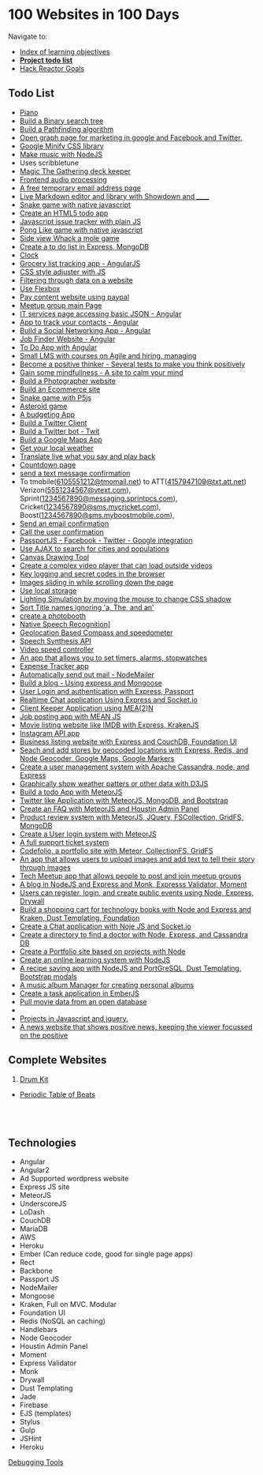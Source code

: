 100 Websites in 100 Days
========================

Navigate to:
* [Index of learning objectives](index.md)
* __[Project todo list](website-todo-list.md)__
* [Hack Reactor Goals](hr-goals.md)

Todo List
----------

* [Piano](http://www.html5piano.ilinov.eu/)
* [Build a Binary search tree](https://www.youtube.com/watch?v=ZNH0MuQ51m4)
* [Build a Pathfinding algorithm](https://www.youtube.com/watch?v=aKYlikFAV4k)
* [Open graph page for marketing in google and Facebook and Twitter.]()
* [Google Minify CSS library]()
* [Make music with NodeJS](https://www.youtube.com/watch?v=dIiwFzFvsmw)
 * Uses scribbletune
* [Magic The Gathering deck keeper](https://github.com/MagicTheGathering/mtg-sdk-javascript)
* [Frontend audio processing](https://davidwalsh.name/web-audio-api)
* [A free temporary email address page](https://temp-mail.org/en)
* [Live Markdown editor and library with Showdown and ____](http://showdownjs.github.io/demo/)
* [Snake game with native javascript](https://www.youtube.com/watch?v=uU5YPIvJ24Y)
* [Create an HTML5 todo app](https://www.eduonix.com/dashboard/Learn-HTML5-Mobile-Todo-App)
* [Javascript issue tracker with plain JS](https://www.youtube.com/watch?v=NYq9J-Eur9U)	
* [Pong Like game with native javascript](https://www.udemy.com/code-your-first-game/learn/v4/overview)
* [Side view Whack a mole game](https://www.youtube.com/watch?v=B4jGVBz7P9M&t=968s)
* [Create a to do list in Express, MongoDB](https://stackskills.com/courses/projects-using-expressjs/lectures/390526)
* [Clock](https://javascript30.com/account/access/593deae2168fa672793b9db5/view/e36b397132)
* [Grocery list tracking app - AngularJS](https://code.tutsplus.com/tutorials/creating-a-grocery-list-manager-using-angular-part-1-add-display-items--cms-28586)
* [CSS style adjuster with JS](https://javascript30.com/account/access/593deae2168fa672793b9db5/view/7d393d4398)
* [Filtering through data on a website](https://javascript30.com/account/access/593deae2168fa672793b9db5/view/3dabaeb847)
* [Use Flexbox](http://flexbox.io)
* [Pay content website using paypal]()
* [Meetup group main Page]()
* [IT services page accessing basic JSON - Angular](https://stackskills.com/courses/learn-angularjs-building-projects/lectures/257826)
* [App to track your contacts - Angular](https://stackskills.com/courses/learn-angularjs-building-projects/lectures/257851)
* [Build a Social Networking App - Angular](https://stackskills.com/courses/learn-angularjs-building-projects/lectures/257857)
* [Job Finder Website - Angular](https://stackskills.com/courses/learn-angularjs-building-projects/lectures/257878)
* [To Do App with Angular](https://www.eduonix.com/dashboard/learn-mean-stack-by-building-a-todo-app)
* [Small LMS with courses on Agile and hiring, managing]()
* [Become a positive thinker - Several tests to make you think positively]()
* [Gain some mindfullness - A site to calm your mind]()
* [Build a Photographer website]()
* [Build an Ecommerce site](https://www.eduonix.com/dashboard/Learn-How-to-Build-Ecommerce-Website-From-Scratch)
* [Snake game with P5js](https://www.youtube.com/watch?v=AaGK-fj-BAM)
* [Asteroid game](https://www.youtube.com/watch?v=tux1DQ4Sp3A)
* [A budgeting App]()
* [Build a Twitter Client]()
* [Build a Twitter bot - Twit](https://www.youtube.com/watch?v=s70-Vsud9Vk)
* [Build a Google Maps App]()
* [Get your local weather]()
* [Translate live what you say and play back](https://speechlogger.appspot.com/en/)
* [Countdown page]()
* [send a text message confirmation](https://www.digitaltrends.com/mobile/how-to-send-e-mail-to-sms-text/)
 * To tmobile(6105551212@tmomail.net) to ATT(4157947109@txt.att.net) Verizon(5551234567@vtext.com), Sprint(1234567890@messaging.sprintpcs.com), Cricket(1234567890@sms.mycricket.com), Boost(1234567890@sms.myboostmobile.com), 
* [Send an email confirmation]()
* [Call the user confirmation]()
* [PassportJS - Facebook - Twitter - Google integration](https://github.com/jaredhanson/passport)
* [Use AJAX to search for cities and populations](https://javascript30.com/account/access/593deae2168fa672793b9db5/view/52274a9855)
* [Canvas Drawing Tool](https://javascript30.com/account/access/593deae2168fa672793b9db5/view/8d28c22461)
* [Create a complex video player that can load outside videos](https://javascript30.com/account/access/593deae2168fa672793b9db5/view/25a2e75e68)
* [Key logging and secret codes in the browser](https://javascript30.com/account/access/593deae2168fa672793b9db5/view/8c9923be54)
* [Images sliding in while scrolling down the page](https://javascript30.com/account/access/593deae2168fa672793b9db5/view/6595d1f7b7)
* [Use local storage](https://javascript30.com/account/access/593deae2168fa672793b9db5/view/e3ba3f1664)
* [Lighting Simulation by moving the mouse to change CSS shadow](https://javascript30.com/account/access/593deae2168fa672793b9db5/view/a11ddf2e44)
* [Sort Title names ignoring 'a, The, and an'](https://javascript30.com/account/access/593deae2168fa672793b9db5/view/6e77c04184)
* [create a photobooth](https://javascript30.com/account/access/593deae2168fa672793b9db5/view/8e9a6bcf5d)
* [Native Speech Recognition](https://javascript30.com/account/access/593deae2168fa672793b9db5/view/ccec0bfef9)]
* [Geolocation Based Compass and speedometer](https://javascript30.com/account/access/593deae2168fa672793b9db5/view/b002df5963)
* [Speech Synthesis API](https://javascript30.com/account/access/593deae2168fa672793b9db5/view/aedc6b623b)
* [Video speed controller](https://javascript30.com/account/access/593deae2168fa672793b9db5/view/4326c27b6c)
* [An app that allows you to set timers, alarms, stopwatches](https://javascript30.com/account/access/593deae2168fa672793b9db5/view/3443096650)
* [Expense Tracker app](https://stackskills.com/courses/angularjs-tutorial/lectures/222900)
* [Automatically send out mail - NodeMailer](https://stackskills.com/courses/projects-using-expressjs/lectures/2132788)
* [Build a blog - Using express and Mongoose](https://stackskills.com/courses/projects-using-expressjs/lectures/391170)
* [User Login and authentication with Express, Passport](https://stackskills.com/courses/projects-using-expressjs/lectures/391170)
* [Realtime Chat application Using Express and Socket.io](https://stackskills.com/courses/projects-using-expressjs/lectures/391492)
* [Client Keeper Application using MEA(2)N](https://stackskills.com/courses/projects-using-expressjs/lectures/391577)
* [Job posting app with MEAN JS](https://stackskills.com/courses/projects-using-expressjs/lectures/391644)
* [Movie listing website like IMDB with Express, KrakenJS](https://stackskills.com/courses/projects-using-expressjs/lectures/391660)
* [Instagram API app](https://stackskills.com/courses/projects-using-expressjs/lectures/391698)
* [Business listing website with Express and CouchDB, Foundation UI](https://stackskills.com/courses/projects-using-expressjs/lectures/2135334)
* [Seach and add stores by geocoded locations with Express, Redis, and Node Geocoder, Google Maps, Google Markers](https://stackskills.com/courses/projects-using-expressjs/lectures/2135364)
* [Create a user management system with Apache Cassandra, node, and Express](https://stackskills.com/courses/learn-apache-cassandra-from-scratch/lectures/134749)
* [Graphically show weather patters or other data with D3JS](https://stackskills.com/courses/enrolled/27216)
* [Build a todo App with MeteorJS](https://stackskills.com/courses/enrolled/22389)
* [Twitter like Application with MeteorJS, MongoDB, and Bootstrap](https://stackskills.com/courses/learn-meteorjs-by-building-10-real-world-projects/lectures/317489)
* [Create an FAQ with MeteorJS and Houstin Admin Panel](https://stackskills.com/courses/learn-meteorjs-by-building-10-real-world-projects/lectures/317499)
* [Product review system with MeteorJS, JQuery, FSCollection, GridFS, MongoDB](https://stackskills.com/courses/learn-meteorjs-by-building-10-real-world-projects/lectures/317522)
* [Create a User login system with MeteorJS](https://stackskills.com/courses/learn-meteorjs-by-building-10-real-world-projects/lectures/317685)
* [A full support ticket system](https://stackskills.com/courses/learn-meteorjs-by-building-10-real-world-projects/lectures/317759)
* [Codefolio, a portfolio site with Meteor, CollectionFS, GridFS](https://stackskills.com/courses/learn-meteorjs-by-building-10-real-world-projects/lectures/317868)
* [An app that allows users to upload images and add text to tell their story through images](https://stackskills.com/courses/learn-meteorjs-by-building-10-real-world-projects/lectures/319501)
* [Tech Meetup app that allows people to post and join meetup groups](https://stackskills.com/courses/learn-meteorjs-by-building-10-real-world-projects/lectures/319548)
* [A blog in NodeJS and Express and Monk, Expresss Validator, Moment](https://stackskills.com/courses/learn-nodejs-by-building-10-projects/lectures/180581)
* [Users can register, login, and create public events using Node, Express, Drywall](https://stackskills.com/courses/learn-nodejs-by-building-10-projects/lectures/180631)
* [Build a shopping cart for technology books with Node and Express and Kraken, Dust Templating, Foundation ](https://stackskills.com/courses/learn-nodejs-by-building-10-projects/lectures/180721)
* [Create a Chat application with Noje JS and Socket.io](https://stackskills.com/courses/learn-nodejs-by-building-10-projects/lectures/180786)
* [Create a directory to find a doctor with Node, Express, and Cassandra DB](https://stackskills.com/courses/learn-nodejs-by-building-10-projects/lectures/180794)
* [Create a Portfolio site based on projects with Node](https://stackskills.com/courses/learn-nodejs-by-building-10-projects/lectures/180830)
* [Create an online learning system with NodeJS](https://stackskills.com/courses/learn-nodejs-by-building-10-projects/lectures/180840)
* [A recipe saving app with NodeJS and PortGreSQL, Dust Templating, Bootstrap modals](https://stackskills.com/courses/learn-nodejs-by-building-10-projects/lectures/932042)
* [A music album Manager for creating personal albums](https://stackskills.com/courses/learn-nodejs-by-building-10-projects/lectures/932059)
* [Create a task application in EmberJS]()
* [Pull movie data from an open database](https://www.udemy.com/the-web-developer-bootcamp/learn/v4/t/lecture/5102540?start=0)
* []()
* [Projects in Javascript and jquery.](https://stackskills.com/courses/enrolled/8903)
* [A news website that shows positive news, keeping the viewer focussed on the positive]()







Complete Websites
-----------------
1. [Drum Kit](https://javascript30.com/account/access/593deae2168fa672793b9db5/view/6cf22385d8)
* [Periodic Table of Beats]()






<br>
<br>


Technologies
------------

- Angular
- Angular2
- Ad Supported wordpress website
- Express JS site
- MeteorJS
- UnderscoreJS
- LoDash
- CouchDB
- MariaDB
- AWS
- Heroku
- Ember (Can reduce code, good for single page apps)
- Rect
- Backbone
- Passport JS
- NodeMailer
- Mongoose
- Kraken, Full on MVC. Modular
- Foundation UI
- Redis (NoSQL an caching)
- Handlebars
- Node Geocoder
- Houstin Admin Panel
- Moment
- Express Validator
- Monk
- Drywall
- Dust Templating
- Jade
- Firebase
- EJS (templates)
- Stylus
- Gulp
- JSHint
- Heroku



[Debugging Tools](https://javascript30.com/account/access/593deae2168fa672793b9db5/view/49ef1c34a5)